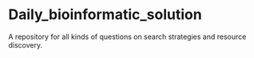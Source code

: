 # Daily_bioinformatic_solution
A repository for all kinds of questions on search strategies and resource discovery.
